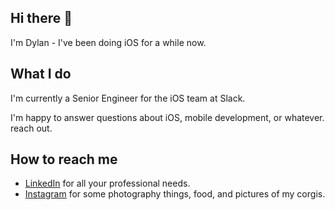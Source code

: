 ## Hi there 👋
I'm Dylan - I've been doing iOS for a while now.

## What I do
I'm currently a Senior Engineer for the iOS team at Slack.

I'm happy to answer questions about iOS, mobile development, or whatever. reach out.

## How to reach me
* [LinkedIn](https://www.linkedin.com/in/dylanmansur/) for all your professional needs.
* [Instagram](https://www.instagram.com/derflern/) for some photography things, food, and pictures of my corgis.
